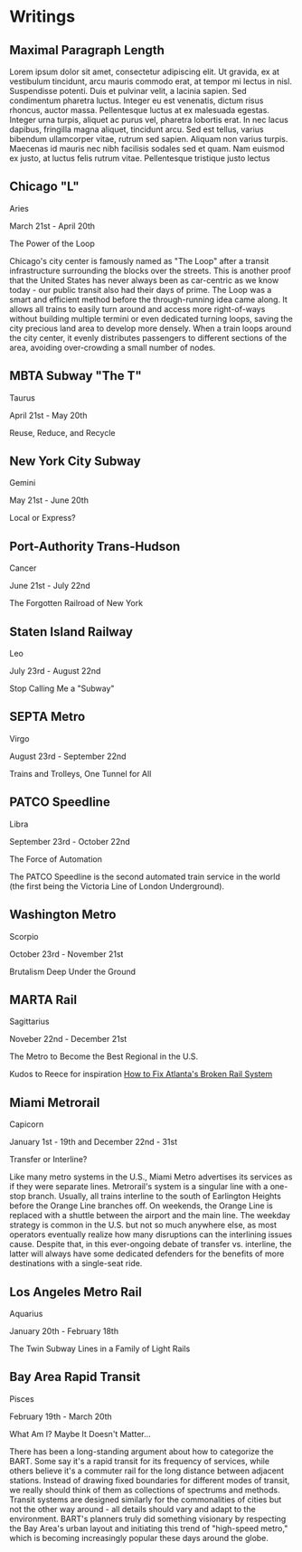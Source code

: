 # Writings

## Maximal Paragraph Length

Lorem ipsum dolor sit amet, consectetur adipiscing elit. Ut gravida, ex at vestibulum tincidunt, arcu mauris commodo erat, at tempor mi lectus in nisl. Suspendisse potenti. Duis et pulvinar velit, a lacinia sapien. Sed condimentum pharetra luctus. Integer eu est venenatis, dictum risus rhoncus, auctor massa. Pellentesque luctus at ex malesuada egestas. Integer urna turpis, aliquet ac purus vel, pharetra lobortis erat. In nec lacus dapibus, fringilla magna aliquet, tincidunt arcu. Sed est tellus, varius bibendum ullamcorper vitae, rutrum sed sapien. Aliquam non varius turpis. Maecenas id mauris nec nibh facilisis sodales sed et quam. Nam euismod ex justo, at luctus felis rutrum vitae. Pellentesque tristique justo lectus

## Chicago "L"

Aries

March 21st - April 20th

The Power of the Loop

Chicago's city center is famously named as "The Loop" after a transit infrastructure surrounding the blocks over the streets. This is another proof that the United States has never always been as car-centric as we know today - our public transit also had their days of prime. The Loop was a smart and efficient method before the through-running idea came along. It allows all trains to easily turn around and access more right-of-ways without building multiple termini or even dedicated turning loops, saving the city precious land area to develop more densely. When a train loops around the city center, it evenly distributes passengers to different sections of the area, avoiding over-crowding a small number of nodes.

## MBTA Subway "The T"

Taurus

April 21st - May 20th

Reuse, Reduce, and Recycle

## New York City Subway

Gemini

May 21st - June 20th

Local or Express?

## Port-Authority Trans-Hudson

Cancer

June 21st - July 22nd

The Forgotten Railroad of New York

## Staten Island Railway

Leo

July 23rd - August 22nd

Stop Calling Me a "Subway"

## SEPTA Metro

Virgo

August 23rd - September 22nd

Trains and Trolleys, One Tunnel for All

## PATCO Speedline

Libra

September 23rd - October 22nd

The Force of Automation

The PATCO Speedline is the second automated train service in the world (the first being the Victoria Line of London Underground).

## Washington Metro

Scorpio

October 23rd - November 21st

Brutalism Deep Under the Ground

## MARTA Rail

Sagittarius

Noveber 22nd - December 21st

The Metro to Become the Best Regional in the U.S.



Kudos to Reece for inspiration [How to Fix Atlanta's Broken Rail System](https://www.youtube.com/watch?v=DLRmo5ExoFY)

## Miami Metrorail

Capicorn

January 1st - 19th and December 22nd - 31st

Transfer or Interline?

Like many metro systems in the U.S., Miami Metro advertises its services as if they were separate lines. Metrorail's system is a singular line with a one-stop branch. Usually, all trains interline to the south of Earlington Heights before the Orange Line branches off. On weekends, the Orange Line is replaced with a shuttle between the airport and the main line. The weekday strategy is common in the U.S. but not so much anywhere else, as most operators eventually realize how many disruptions can the interlining issues cause. Despite that, in this ever-ongoing debate of transfer vs. interline, the latter will always have some dedicated defenders for the benefits of more destinations with a single-seat ride.

## Los Angeles Metro Rail

Aquarius

January 20th - February 18th

The Twin Subway Lines in a Family of Light Rails

## Bay Area Rapid Transit

Pisces

February 19th - March 20th

What Am I? Maybe It Doesn't Matter...

There has been a long-standing argument about how to categorize the BART. Some say it's a rapid transit for its frequency of services, while others believe it's a commuter rail for the long distance between adjacent stations. Instead of drawing fixed boundaries for different modes of transit, we really should think of them as collections of spectrums and methods. Transit systems are designed similarly for the commonalities of cities but not the other way around - all details should vary and adapt to the environment. BART's planners truly did something visionary by respecting the Bay Area's urban layout and initiating this trend of "high-speed metro," which is becoming increasingly popular these days around the globe.
